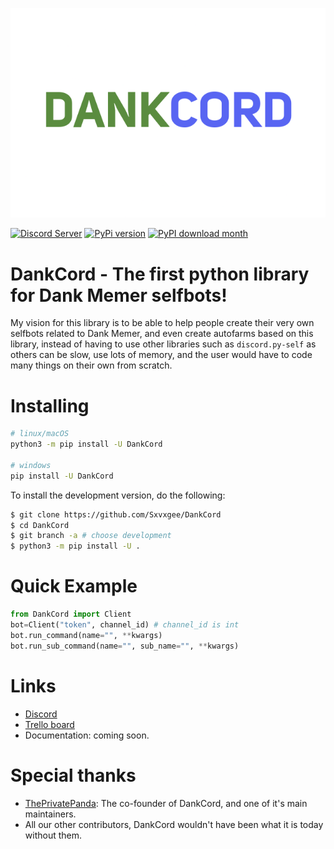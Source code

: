 ![DankCord](assets/DankCord.png "DankCord")

[![Discord Server](https://discord.com/api/guilds/1046759026807013376/embed.png)](https://discord.gg/XaQ6FAP3sm/)
[![PyPi version](https://img.shields.io/pypi/v/DankCord.svg)](https://pypi.python.org/pypi/Sxvxge/)
[![PyPI download month](https://img.shields.io/pypi/dm/DankCord.svg)](https://pypi.python.org/pypi/Sxvxge/)

# DankCord - The first python library for Dank Memer selfbots!
My vision for this library is to be able to help people create their very own selfbots related to Dank Memer, and even create autofarms based on this library, instead of having to use other libraries such as `discord.py-self` as others can be slow, use lots of memory, and the user would have to code many things on their own from scratch.

# Installing
```sh
# linux/macOS
python3 -m pip install -U DankCord

# windows
pip install -U DankCord
```
To install the development version, do the following:
```sh
$ git clone https://github.com/Sxvxgee/DankCord
$ cd DankCord
$ git branch -a # choose development
$ python3 -m pip install -U .
```
# Quick Example
```py
from DankCord import Client
bot=Client("token", channel_id) # channel_id is int
bot.run_command(name="", **kwargs)
bot.run_sub_command(name="", sub_name="", **kwargs)
```

# Links
- [Discord](https://discord.gg/XaQ6FAP3sm)
- [Trello board](https://trello.com/b/0M9SDJH6/dankcord)
- Documentation: coming soon.

# Special thanks
- [ThePrivatePanda](https://github.com/ThePrivatePanda): The co-founder of DankCord, and one of it's main maintainers.
- All our other contributors, DankCord wouldn't have been what it is today without them.